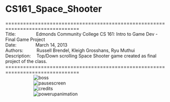 # CS161_Space_Shooter
===============================================================================<br>
Title:&emsp;&emsp;&emsp;&emsp;&nbsp;
Edmonds Community College CS 161: Intro to Game Dev - Final Game Project<br>
Date:&emsp;&emsp;&emsp;&emsp;&nbsp;March 14, 2013<br>
Authors:&emsp;&emsp;&emsp;Russell Brendel, Kleigh Grosshans, Ryu Muthui<br>
Description:&emsp;
Top/Down scrolling Space Shooter game created as final project of the class.
===============================================================================<br>
&emsp;&emsp;&emsp;&emsp;&emsp;&emsp;
![boss](https://cloud.githubusercontent.com/assets/10789046/24245920/1888ed42-0f82-11e7-9add-be377c852a0d.jpg)<br>
&emsp;&emsp;&emsp;&emsp;&emsp;&emsp;
![pausescreen](https://cloud.githubusercontent.com/assets/10789046/24245921/18a74cce-0f82-11e7-8be2-ca803bf88c21.png)<br>
&emsp;&emsp;&emsp;&emsp;&emsp;&emsp;
![credits](https://cloud.githubusercontent.com/assets/10789046/24245923/18aa4fa0-0f82-11e7-8aa9-0401d4202f91.png)<br>
&emsp;&emsp;&emsp;&emsp;&emsp;&emsp;
![powerupanimation](https://cloud.githubusercontent.com/assets/10789046/24245922/18aa273c-0f82-11e7-8dc9-4266b5631ea1.png)

